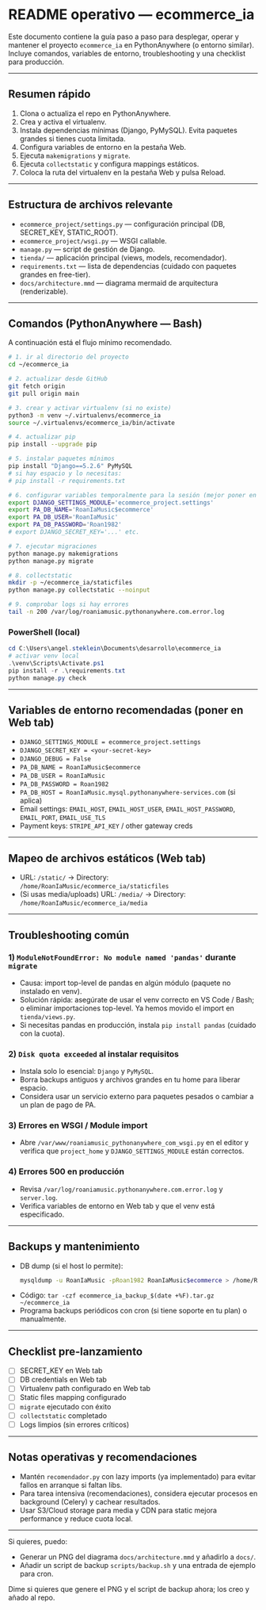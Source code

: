 # README operativo — ecommerce_ia

Este documento contiene la guía paso a paso para desplegar, operar y mantener el proyecto `ecommerce_ia` en PythonAnywhere (o entorno similar). Incluye comandos, variables de entorno, troubleshooting y una checklist para producción.

---

## Resumen rápido
1. Clona o actualiza el repo en PythonAnywhere.
2. Crea y activa el virtualenv.
3. Instala dependencias mínimas (Django, PyMySQL). Evita paquetes grandes si tienes cuota limitada.
4. Configura variables de entorno en la pestaña Web.
5. Ejecuta `makemigrations` y `migrate`.
6. Ejecuta `collectstatic` y configura mappings estáticos.
7. Coloca la ruta del virtualenv en la pestaña Web y pulsa Reload.

---

## Estructura de archivos relevante
- `ecommerce_project/settings.py` — configuración principal (DB, SECRET_KEY, STATIC_ROOT).
- `ecommerce_project/wsgi.py` — WSGI callable.
- `manage.py` — script de gestión de Django.
- `tienda/` — aplicación principal (views, models, recomendador).
- `requirements.txt` — lista de dependencias (cuidado con paquetes grandes en free-tier).
- `docs/architecture.mmd` — diagrama mermaid de arquitectura (renderizable).

---

## Comandos (PythonAnywhere — Bash)
A continuación está el flujo mínimo recomendado.

```bash
# 1. ir al directorio del proyecto
cd ~/ecommerce_ia

# 2. actualizar desde GitHub
git fetch origin
git pull origin main

# 3. crear y activar virtualenv (si no existe)
python3 -m venv ~/.virtualenvs/ecommerce_ia
source ~/.virtualenvs/ecommerce_ia/bin/activate

# 4. actualizar pip
pip install --upgrade pip

# 5. instalar paquetes mínimos
pip install "Django==5.2.6" PyMySQL
# si hay espacio y lo necesitas:
# pip install -r requirements.txt

# 6. configurar variables temporalmente para la sesión (mejor poner en Web tab)
export DJANGO_SETTINGS_MODULE='ecommerce_project.settings'
export PA_DB_NAME='RoanIaMusic$ecommerce'
export PA_DB_USER='RoanIaMusic'
export PA_DB_PASSWORD='Roan1982'
# export DJANGO_SECRET_KEY='...' etc.

# 7. ejecutar migraciones
python manage.py makemigrations
python manage.py migrate

# 8. collectstatic
mkdir -p ~/ecommerce_ia/staticfiles
python manage.py collectstatic --noinput

# 9. comprobar logs si hay errores
tail -n 200 /var/log/roaniamusic.pythonanywhere.com.error.log
```

### PowerShell (local)
```powershell
cd C:\Users\angel.steklein\Documents\desarrollo\ecommerce_ia
# activar venv local
.\venv\Scripts\Activate.ps1
pip install -r .\requirements.txt
python manage.py check
```

---

## Variables de entorno recomendadas (poner en Web tab)
- `DJANGO_SETTINGS_MODULE = ecommerce_project.settings`
- `DJANGO_SECRET_KEY = <your-secret-key>`
- `DJANGO_DEBUG = False`
- `PA_DB_NAME = RoanIaMusic$ecommerce`
- `PA_DB_USER = RoanIaMusic`
- `PA_DB_PASSWORD = Roan1982`
- `PA_DB_HOST = RoanIaMusic.mysql.pythonanywhere-services.com` (si aplica)
- Email settings: `EMAIL_HOST`, `EMAIL_HOST_USER`, `EMAIL_HOST_PASSWORD`, `EMAIL_PORT`, `EMAIL_USE_TLS`
- Payment keys: `STRIPE_API_KEY` / other gateway creds

---

## Mapeo de archivos estáticos (Web tab)
- URL: `/static/` → Directory: `/home/RoanIaMusic/ecommerce_ia/staticfiles`
- (Si usas media/uploads) URL: `/media/` → Directory: `/home/RoanIaMusic/ecommerce_ia/media`

---

## Troubleshooting común

### 1) `ModuleNotFoundError: No module named 'pandas'` durante `migrate`
- Causa: import top-level de pandas en algún módulo (paquete no instalado en venv).
- Solución rápida: asegúrate de usar el venv correcto en VS Code / Bash; o eliminar importaciones top-level. Ya hemos movido el import en `tienda/views.py`.
- Si necesitas pandas en producción, instala `pip install pandas` (cuidado con la cuota).

### 2) `Disk quota exceeded` al instalar requisitos
- Instala solo lo esencial: `Django` y `PyMySQL`.
- Borra backups antiguos y archivos grandes en tu home para liberar espacio.
- Considera usar un servicio externo para paquetes pesados o cambiar a un plan de pago de PA.

### 3) Errores en WSGI / Module import
- Abre `/var/www/roaniamusic_pythonanywhere_com_wsgi.py` en el editor y verifica que `project_home` y `DJANGO_SETTINGS_MODULE` están correctos.

### 4) Errores 500 en producción
- Revisa `/var/log/roaniamusic.pythonanywhere.com.error.log` y `server.log`.
- Verifica variables de entorno en Web tab y que el venv está especificado.

---

## Backups y mantenimiento
- DB dump (si el host lo permite):
  ```bash
  mysqldump -u RoanIaMusic -pRoan1982 RoanIaMusic$ecommerce > /home/RoanIaMusic/backups/db_backup_$(date +%F).sql
  ```
- Código: `tar -czf ecommerce_ia_backup_$(date +%F).tar.gz ~/ecommerce_ia`
- Programa backups periódicos con cron (si tiene soporte en tu plan) o manualmente.

---

## Checklist pre-lanzamiento
- [ ] SECRET_KEY en Web tab
- [ ] DB credentials en Web tab
- [ ] Virtualenv path configurado en Web tab
- [ ] Static files mapping configurado
- [ ] `migrate` ejecutado con éxito
- [ ] `collectstatic` completado
- [ ] Logs limpios (sin errores críticos)

---

## Notas operativas y recomendaciones
- Mantén `recomendador.py` con lazy imports (ya implementado) para evitar fallos en arranque si faltan libs.
- Para tarea intensiva (recomendaciones), considera ejecutar procesos en background (Celery) y cachear resultados.
- Usar S3/Cloud storage para media y CDN para static mejora performance y reduce cuota local.

---

Si quieres, puedo:
- Generar un PNG del diagrama `docs/architecture.mmd` y añadirlo a `docs/`.
- Añadir un script de backup `scripts/backup.sh` y una entrada de ejemplo para cron.

Dime si quieres que genere el PNG y el script de backup ahora; los creo y añado al repo.  
